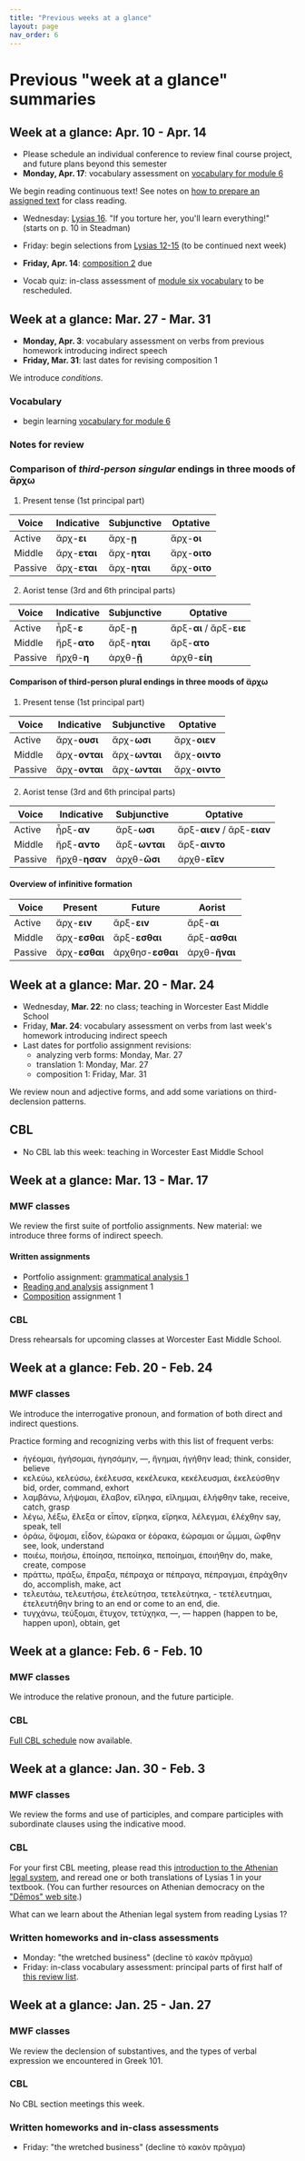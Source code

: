 ```yaml
---
title: "Previous weeks at a glance"
layout: page
nav_order: 6
---
```


# Previous "week at a glance" summaries



## Week at a glance:  Apr. 10 - Apr. 14

- Please schedule an individual conference to review final course project, and future plans beyond this semester
- **Monday, Apr. 17**: vocabulary assessment on [vocabulary for module 6](https://hellenike.github.io/textbook/review/module6-review/vocabulary/)



We begin reading continuous text!  See notes on [how to prepare an assigned text](./assignments/reading-how-to/) for class reading.



- Wednesday: [Lysias 16](./lysias1/reader/1.16.html). "If you torture her, you'll learn everything!" (starts on p. 10 in Steadman)
- Friday: begin selections from [Lysias 12-15](./lysias1/reader/1.12.html) (to be continued next week)




- **Friday, Apr. 14**: [composition 2](https://hellenike.github.io/textbook/practice/module5/portfolio/composition/) due
- Vocab quiz: in-class assessment of [module six vocabulary](https://hellenike.github.io/textbook/review/module6-review/vocabulary/) to be rescheduled.



## Week at a glance:  Mar. 27 - Mar. 31
- **Monday, Apr. 3**: vocabulary assessment on verbs from previous homework introducing indirect speech
- **Friday, Mar. 31**: last dates for revising composition 1


We introduce *conditions*.

### Vocabulary

- begin learning [vocabulary for module 6](https://hellenike.github.io/textbook/review/module6-review/vocabulary/)

### Notes for review


### Comparison of *third-person singular* endings in three moods of ἄρχω


1) Present tense (1st principal part)

| Voice | Indicative | Subjunctive | Optative |
| --- | --- | --- | --- |
| Active | ἄρχ-**ει** | ἄρχ-**ῃ** | ἄρχ-**οι** |
| Middle | ἄρχ-**εται** | ἄρχ-**ηται** | ἄρχ-**οιτο** |
| Passive  | ἄρχ-**εται** | ἄρχ-**ηται** | ἄρχ-**οιτο** |


2) Aorist tense (3rd and 6th principal parts)

| Voice | Indicative | Subjunctive | Optative |
| --- | --- | --- | --- |
| Active | ἦρξ-**ε** | ἄρξ-**ῃ** | ἄρξ-**αι** / ἄρξ-**ειε** |
| Middle | ἤρξ-**ατο** | ἄρξ-**ηται** | ἄρξ-**ατο** |
| Passive | ἤρχθ-**η** |  ἀρχθ-**ῇ** | ἀρχθ-**είη** |





#### Comparison of **third-person plural** endings in three moods of ἄρχω


1) Present tense (1st principal part)

| Voice | Indicative | Subjunctive | Optative |
| --- | --- | --- | --- |
| Active | ἄρχ-**ουσι** | ἄρχ-**ωσι** | ἄρχ-**οιεν** |
| Middle | ἄρχ-**ονται** | ἄρχ-**ωνται** | ἄρχ-**οιντο** |
| Passive  | ἄρχ-**ονται** | ἄρχ-**ωνται** | ἄρχ-**οιντο** |


2) Aorist tense (3rd and 6th principal parts)

| Voice | Indicative | Subjunctive | Optative |
| --- | --- | --- | --- |
| Active | ἦρξ-**αν** | ἄρξ-**ωσι** | ἄρξ-**αιεν** / ἄρξ-**ειαν** |
| Middle | ἤρξ-**αντο** | ἄρξ-**ωνται** | ἄρξ-**αιντο** |
| Passive | ἤρχθ-**ησαν** | ἀρχθ-**ῶσι** | ἀρχθ-**εῖεν** |


#### Overview of infinitive formation

| Voice | Present | Future | Aorist |
| --- | --- | --- | --- |
| Active | ἄρχ-**ειν** | ἄρξ-**ειν** | ἅρξ-**αι** |
| Middle | ἄρχ-**εσθαι** | ἄρξ-**εσθαι**  | ἄρξ-**ασθαι** |
| Passive | ἄρχ-**εσθαι** | ἀρχθησ-**εσθαι** | ἀρχθ-**ῆναι** |


## Week at a glance:  Mar. 20 - Mar. 24

- Wednesday, **Mar. 22**: no class; teaching in Worcester East Middle School
- Friday, **Mar. 24**: vocabulary assessment on verbs from last week's homework introducing indirect speech
- Last dates for portfolio assignment revisions:
    - analyzing verb forms: Monday, Mar. 27
    - translation 1: Monday, Mar. 27
    - composition 1:  Friday, Mar. 31



We review noun and adjective forms, and add some variations on third-declension patterns.

## CBL


- No CBL lab this week: teaching in Worcester East Middle School




## Week at a glance:  Mar. 13 - Mar. 17

### MWF classes

We review the first suite of portfolio assignments. New material: we introduce three forms of indirect speech.


#### Written assignments


- Portfolio assignment: [grammatical analysis 1](./assignments/grammar1/)
- [Reading and analysis](./assignments/reading1/) assignment 1
- [Composition](./assignments/composition1/) assignment 1


### CBL

Dress rehearsals for upcoming classes at Worcester East Middle School.

## Week at a glance:  Feb. 20 - Feb. 24

### MWF classes

We introduce the interrogative pronoun, and formation of both direct and indirect questions.

Practice forming and recognizing verbs with this list of frequent verbs:

- ἡγέομαι, ἡγήσομαι, ἡγησάμην, —, ἥγημαι, ἡγήθην lead; think, consider, believe
- κελεύω, κελεύσω, ἐκέλευσα, κεκέλευκα, κεκέλευσμαι, ἐκελεύσθην bid, order, command, exhort
- λαμβάνω, λήψομαι, ἔλαβον, εἴληφα, εἴλημμαι, ἐλήφθην take, receive, catch, grasp
- λέγω, λέξω, ἔλεξα or εἶπον, εἴρηκα, εἴρηκα, λέλεγμαι, ἐλέχθην say, speak, tell
- ὁράω, ὄψομαι, εἶδον, ἑώρακα or ἑόρακα, ἑώραμαι or ὦμμαι, ὤφθην see, look, understand
- ποιέω, ποιήσω, ἐποίησα, πεποίηκα, πεποίημαι, ἐποιήθην do, make, create, compose
- πράττω, πράξω, ἔπραξα, πέπραχα or πέπραγα, πέπραγμαι, ἐπράχθην do, accomplish, make, act
- τελευτάω, τελευτήσω, ἐτελεύτησα, τετελεύτηκα, - τετέλευτημαι, ἐτελευτήθην bring to an end or come to an end, die.
- τυγχάνω, τεύξομαι, ἔτυχον, τετύχηκα, —, — happen (happen to be, happen upon), obtain, get



## Week at a glance:  Feb. 6 - Feb. 10

### MWF classes

We introduce the relative pronoun, and the future participle.

### CBL

[Full CBL schedule](../cbl/) now available.




## Week at a glance: Jan. 30 - Feb. 3

### MWF classes

We review the forms and use of participles, and compare participles with subordinate clauses using the indicative mood.

### CBL

For your first CBL meeting, please read this [introduction to the Athenian legal system](https://www.stoa.org/demos/article_intro_legal_system@page=all&greekEncoding=UnicodeC.html), and reread one or both translations of Lysias 1 in your textbook. (You can further resources on Athenian democracy on the ["Dēmos" web site](https://www.stoa.org/demos/).)

What can we learn about the Athenian legal system from reading Lysias 1?


### Written homeworks and in-class assessments


- Monday: "the wretched business" (decline τὸ κακὸν πρᾶγμα)
- Friday: in-class vocabulary assessment: principal parts of first half of [this review list](https://hellenike.github.io/textbook/review/module1-review/vocabulary/).

## Week at a glance: Jan. 25 - Jan. 27

### MWF classes

We review the declension of substantives, and the types of verbal expression we encountered in Greek 101.

### CBL

No CBL section meetings this week.


### Written homeworks and in-class assessments

- Friday: "the wretched business" (decline τὸ κακὸν πρᾶγμα)